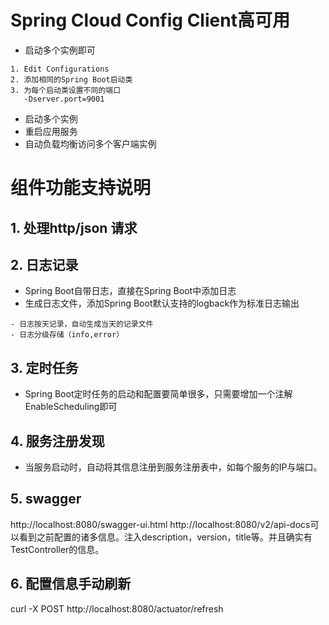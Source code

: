 # Spring Cloud Config Client高可用
- 启动多个实例即可

````
1. Edit Configurations
2. 添加相同的Spring Boot启动类
3. 为每个启动类设置不同的端口
   -Dserver.port=9001
````

- 启动多个实例
- 重启应用服务
- 自动负载均衡访问多个客户端实例

# 组件功能支持说明
## 1. 处理http/json 请求
## 2. 日志记录 
- Spring Boot自带日志，直接在Spring Boot中添加日志
- 生成日志文件，添加Spring Boot默认支持的logback作为标准日志输出

```
- 日志按天记录，自动生成当天的记录文件 
- 日志分级存储（info,error）
```

## 3. 定时任务
- Spring Boot定时任务的启动和配置要简单很多，只需要增加一个注解EnableScheduling即可

## 4. 服务注册发现
- 当服务启动时，自动将其信息注册到服务注册表中，如每个服务的IP与端口。

## 5. swagger 
http://localhost:8080/swagger-ui.html
http://localhost:8080/v2/api-docs可以看到之前配置的诸多信息。注入description，version，title等。并且确实有TestController的信息。

## 6. 配置信息手动刷新
curl -X POST http://localhost:8080/actuator/refresh 


